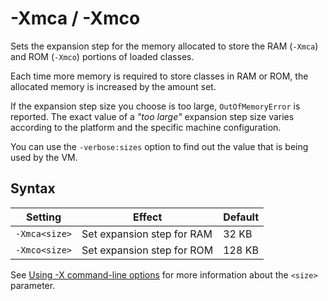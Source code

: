 <!--
* Copyright (c) 2017, 2021 IBM Corp. and others
*
* This program and the accompanying materials are made
* available under the terms of the Eclipse Public License 2.0
* which accompanies this distribution and is available at
* https://www.eclipse.org/legal/epl-2.0/ or the Apache
* License, Version 2.0 which accompanies this distribution and
* is available at https://www.apache.org/licenses/LICENSE-2.0.
*
* This Source Code may also be made available under the
* following Secondary Licenses when the conditions for such
* availability set forth in the Eclipse Public License, v. 2.0
* are satisfied: GNU General Public License, version 2 with
* the GNU Classpath Exception [1] and GNU General Public
* License, version 2 with the OpenJDK Assembly Exception [2].
*
* [1] https://www.gnu.org/software/classpath/license.html
* [2] http://openjdk.java.net/legal/assembly-exception.html
*
* SPDX-License-Identifier: EPL-2.0 OR Apache-2.0 OR GPL-2.0 WITH
* Classpath-exception-2.0 OR LicenseRef-GPL-2.0 WITH Assembly-exception
-->

# -Xmca / -Xmco


Sets the expansion step for the memory allocated to store the RAM (`-Xmca`) and ROM (`-Xmco`) portions of loaded classes.

Each time more memory is required to store classes in RAM or ROM, the allocated memory is increased by the amount set. 

If the expansion step size you choose is too large, `OutOfMemoryError` is reported. The exact value of a *"too large"* expansion step size varies according to the platform and the specific machine configuration.

You can use the `-verbose:sizes` option to find out the value that is being used by the VM.

## Syntax

|  Setting      | Effect                     | Default  |
|---------------|----------------------------|----------|
| `-Xmca<size>` | Set expansion step for RAM | 32 KB    |
| `-Xmco<size>` | Set expansion step for ROM | 128 KB   |

See [Using -X command-line options](x_jvm_commands.md) for more information about the `<size>` parameter.


<!-- ==== END OF TOPIC ==== xmca.md ==== -->
<!-- ==== END OF TOPIC ==== xmco.md ==== -->

